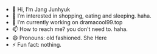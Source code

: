 - 👋 Hi, I’m Jang Junhyuk
- 👀 I’m interested in shopping, eating and sleeping. haha.
- 🌱 I’m currently working on dramacool99.top
- 📫 How to reach me? you don't need to. haha.
- 😄 Pronouns: old fashioned. She Here
- ⚡ Fun fact: nothing.
